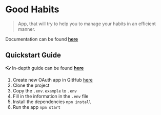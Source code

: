 # Good Habits

> App, that will try to help you to manage your habits
> in an efficient manner.

Documentation can be found **[here](docs/index.md)**

## Quickstart Guide

:eyeglasses: In-depth guide can be found **[here](docs/set-up-guide.md)**

1. Create new OAuth app in GitHub [here](https://github.com/settings/applications/)
1. Clone the project
1. Copy the `.env.example` to `.env`
1. Fill in the information in the `.env` file
1. Install the dependencies `npm install`
1. Run the app `npm start`
